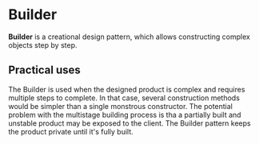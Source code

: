 # Builder 

**Builder** is a creational design pattern, which allows constructing complex objects step by step. 

## Practical uses

The Builder is used when the designed product is complex and requires multiple steps to complete. In that case, several construction methods would be simpler than a single monstrous constructor. The potential problem with the multistage building process is tha a partially built and unstable product may be exposed to the client. The Builder pattern keeps the product private until it's fully built.  